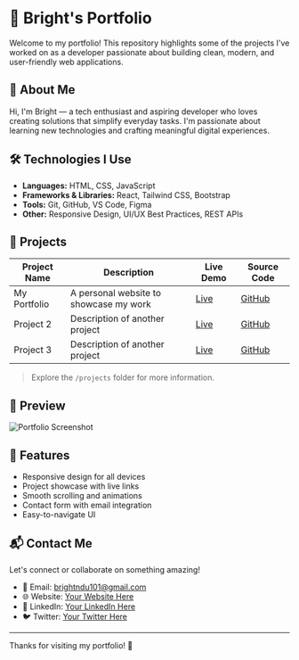 # 💼 Bright's Portfolio

Welcome to my portfolio! This repository highlights some of the projects I've worked on as a developer passionate about building clean, modern, and user-friendly web applications.

## 🚀 About Me

Hi, I'm Bright — a tech enthusiast and aspiring developer who loves creating solutions that simplify everyday tasks. I'm passionate about learning new technologies and crafting meaningful digital experiences.

## 🛠️ Technologies I Use

- **Languages:** HTML, CSS, JavaScript
- **Frameworks & Libraries:** React, Tailwind CSS, Bootstrap
- **Tools:** Git, GitHub, VS Code, Figma
- **Other:** Responsive Design, UI/UX Best Practices, REST APIs

## 📁 Projects

| Project Name     | Description                                | Live Demo | Source Code |
|------------------|--------------------------------------------|-----------|--------------|
| My Portfolio     | A personal website to showcase my work     | [Live](#) | [GitHub](#)  |
| Project 2        | Description of another project             | [Live](#) | [GitHub](#)  |
| Project 3        | Description of another project             | [Live](#) | [GitHub](#)  |

> Explore the `/projects` folder for more information.

## 📸 Preview

![Portfolio Screenshot](./assets/preview.png)

## 📝 Features

- Responsive design for all devices
- Project showcase with live links
- Smooth scrolling and animations
- Contact form with email integration
- Easy-to-navigate UI

## 📬 Contact Me

Let's connect or collaborate on something amazing!

- 📧 Email: [brightndu101@gmail.com](mailto:brightndu101@gmail.com)
- 🌐 Website: [Your Website Here](#)
- 🔗 LinkedIn: [Your LinkedIn Here](#)
- 🐦 Twitter: [Your Twitter Here](#)

---

Thanks for visiting my portfolio! 🚀
